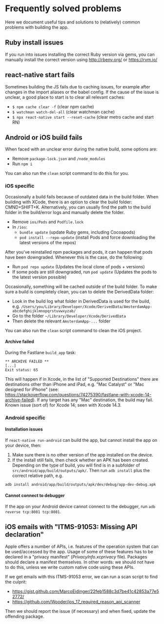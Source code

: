 # Frequently solved problems

Here we document useful tips and solutions to (relatively) common problems with building the app.

## Ruby install issues

If you run into issues installing the correct Ruby version via gems, you can manually install the correct version using http://rbenv.org/ or https://rvm.io/

## react-native start fails

Sometimes building the JS fails due to caching issues, for example after changes in the import aliases or the babel config. If the cause of the issue is unclear, a good place to start is to clear all relevant caches:

- `$ npm cache clear -f` (clear npm cache)
- `$ watchman watch-del-all` (clear watchman cache)
- `$ npx react-native start --reset-cache` (clear metro cache and start RN)

## Android or iOS build fails

When faced with an unclear error during the native build, some options are:

- Remove `package-lock.json` and `/node_modules`
- Run `npm i`

You can also run the `clean` script command to do this for you.

### iOS specific

Occasionally a build fails because of outdated data in the build folder. When building with XCode, there is an option to clear the build folder: CMND+SHIFT+K. Alternatively, you can usually find the path to the build folder in the build/error logs and manually delete the folder.

- Remove `ios/Pods` and `Podfile.lock`
- In `/ios`:
  - `bundle update` (update Ruby gems, including Cocoapods)
  - `pod install --repo-update` (install Pods and force downloading the latest versions of the repos)

After you've reinstalled npm packages and pods, it can happen that pods have been downgraded. Whenever this is the case, do the following:

- Run `pod repo update` (Updates the local clone of pods + versions)
- If some pods are still downgraded, run `pod update` (Updates the pods to the latest version possible)

Occasionally, something will be cached outside of the build folder. To make sure a build is completely clean, you can to delete the DerivedData folder:

- Look in the build log what folder in DerivedData is used for the build, e.g. `/Users/you/Library/Developer/Xcode/DerivedData/AmsterdamApp-abcdefghijklmnopqrstuvwxyzab/`
- Go to the folder `~/Library/Developer/Xcode/DerivedData`
- Then delete the relevant `AmsterdamApp-...` folder

You can also run the `clean` script command to clean the iOS project.

#### Archive failed

During the Fastlane `build_app` task:

```shell
** ARCHIVE FAILED **
[...]
Exit status: 65
```

This will happen if in Xcode, in the list of "Supported Destinations" there are destinations other than iPhone and iPad, e.g. "Mac Catalyst" or "Mac designed for iPhone" (see: https://stackoverflow.com/questions/74275390/fastlane-with-xcode-14-archive-failed). If any target has any "Mac" destination, the build may fail. Known issue (sort of) for Xcode 14; seen with Xcode 14.3.

### Android specific

#### Installation issues

If `react-native run-android` can build the app, but cannot install the app on your device, then:

1. Make sure there is no other version of the app installed on the device.
2. If the install still fails, then check whether an APK has been created. Depending on the type of build, you will find is in a subfolder of `src/android/app/build/outputs/apk/`. Then run `adb install` plus the correct relative path, e.g.

```bash
adb install android/app/build/outputs/apk/dev/debug/app-dev-debug.apk
```

#### Cannot connect to debugger

If the app on your Android device cannot connect to the debugger, run `adb reverse tcp:8081 tcp:8081`.

## iOS emails with "ITMS-91053: Missing API declaration"

Apple offers a number of APIs, i.e. features of the operation system that can be used/accessed by the app. Usage of some of these features has to be declared in a "privacy manifest" (_PrivacyInfo.xcprivacy_ file). Packages should declare a manifest themselves. In other words: we should not have to do this, unless we write custom native code using these APIs.

If we get emails with this ITMS-91053 error, we can run a scan script to find the culprit:

- https://gist.github.com/MarcoEidinger/22feb1588c3d7be41c42853a77e52772/
- https://github.com/Wooder/ios_17_required_reason_api_scanner

Then we should report the issue (if necessary) and when fixed, update the offending package.
